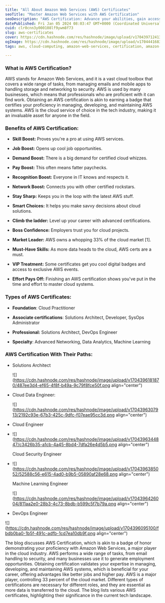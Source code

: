 ```yaml
---
title: "All About Amazon Web Services (AWS) Certificates"
seoTitle: "Master Amazon Web Services with AWS Certification"
seoDescription: "AWS Certification: Advance your abilities, gain access to fascinating positions, and choose from a variety of career paths in the fast-paced field of cloud"
datePublished: Fri Jan 05 2024 08:03:47 GMT+0000 (Coordinated Universal Time)
cuid: clr0cnn3y000108lf9ywm8f73
slug: aws-certificates
cover: https://cdn.hashnode.com/res/hashnode/image/upload/v1704397124138/cb184837-f0aa-4f83-aee1-c12e63f3aa21.webp
ogImage: https://cdn.hashnode.com/res/hashnode/image/upload/v1704441683112/9a5c863e-aa43-4f69-b9d8-2fb8ef1c9685.webp
tags: aws, cloud-computing, amazon-web-services, certification, amazon-web-services-certification

---
```


### What is AWS Certification?

AWS stands for Amazon Web Services, and it is a vast cloud toolbox that covers a wide range of tasks, from managing emails and mobile apps to handling storage and networking to security. AWS is used by many businesses, which means that professionals who are proficient with it can find work. Obtaining an AWS certification is akin to earning a badge that certifies your proficiency in managing, developing, and maintaining AWS systems. AWS is the cloud service of choice in the tech industry, making it an invaluable asset for anyone in the field.

### Benefits of AWS Certification:

* **Skill Boost:** Proves you're a pro at using AWS services.
    
* **Job Boost:** Opens up cool job opportunities.
    
* **Demand Boost:** There is a big demand for certified cloud whizzes.
    
* **Pay Boost:** This often means fatter paychecks.
    
* **Recognition Boost:** Everyone in IT knows and respects it.
    
* **Network Boost:** Connects you with other certified rockstars.
    
* **Stay Sharp:** Keeps you in the loop with the latest AWS stuff.
    
* **Smart Choices:** It helps you make savvy decisions about cloud solutions.
    
* **Climb the ladder:** Level up your career with advanced certifications.
    
* **Boss Confidence:** Employers trust you for cloud projects.
    
* **Market Leader:** AWS owns a whopping 33% of the cloud market \[1\].
    
* **Must-Have Skills:** As more data heads to the cloud, AWS certs are a must.
    
* **VIP Treatment:** Some certificates get you cool digital badges and access to exclusive AWS events.
    
* **Effort Pays Off:** Finishing an AWS certification shows you've put in the time and effort to master cloud systems.
    

### Types of AWS Certificates:

* **Foundation**: Cloud Practitioner
    
* **Associate certifications**: Solutions Architect, Developer, SysOps Administrator
    
* **Professional:** Solutions Architect, DevOps Engineer
    
* **Specialty**: Advanced Networking, Data Analytics, Machine Learning
    

### AWS Certification With Their Paths:

* Solutions Architect
    
    ![](https://cdn.hashnode.com/res/hashnode/image/upload/v1704396181870/487ee3d4-ef65-4f8f-b49a-9c79f8fce50f.png align="center")
    
* Cloud Data Engineer:
    
    ![](https://cdn.hashnode.com/res/hashnode/image/upload/v1704396307913/2192c93e-67b3-425c-9dfc-f07eae95cc3d.png align="center")
    
* Cloud Engineer
    
* ![](https://cdn.hashnode.com/res/hashnode/image/upload/v1704396344847/c3426b35-a1cb-4a45-8bd4-7dfa26e4d5b5.png align="center")
    
    Cloud Security Engineer
    
* ![](https://cdn.hashnode.com/res/hashnode/image/upload/v1704396385052/52588c56-e615-4ad0-b9b5-05890af28e68.png align="center")
    
    Machine Learning Engineer
    
    ![](https://cdn.hashnode.com/res/hashnode/image/upload/v1704396426004/811aa2e0-28b3-4c73-8bdb-b599c5f7b79a.png align="center")
    
* DevOps Engineer
    

![](https://cdn.hashnode.com/res/hashnode/image/upload/v1704396095100/fbdb0ba0-1b5f-491c-adfb-1cd7ea10db9f.png align="center")

The blog discusses AWS Certification, which is akin to a badge of honor demonstrating your proficiency with Amazon Web Services, a major player in the cloud industry. AWS performs a wide range of tasks, from email handling to security, and many businesses use it to generate employment opportunities. Obtaining certification validates your expertise in managing, developing, and maintaining AWS systems, which is beneficial for your career, offering advantages like better jobs and higher pay. AWS is a major player, controlling 33 percent of the cloud market. Different types of certifications are necessary for different roles, and they are essential as more data is transferred to the cloud. The blog lists various AWS certificates, highlighting their significance in the current tech landscape.